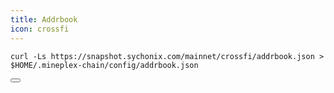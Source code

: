 ```yaml
---
title: Addrbook
icon: crossfi
---
```


<div class="code-block-wrapper">
  <pre><code>curl -Ls https://snapshot.sychonix.com/mainnet/crossfi/addrbook.json > $HOME/.mineplex-chain/config/addrbook.json</code></pre>
  <button class="copy-btn"><i class="fas fa-copy"></i></button>
</div>
